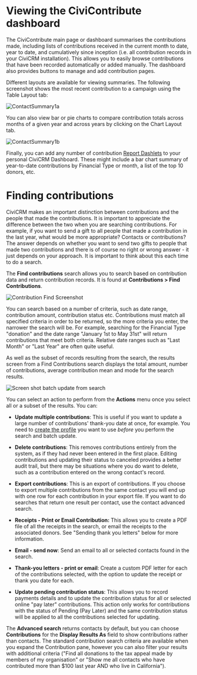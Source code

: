 # Viewing the CiviContribute dashboard

The CiviContribute main page or dashboard summarises the contributions made,
including lists of contributions received in the current month to date, year
to date, and cumulatively since inception (i.e. all contribution records in
  your CiviCRM installation). This allows you to easily browse contributions
  that have been recorded automatically or added manually. The dashboard also
  provides buttons to manage and add contribution pages.

Different layouts are available for viewing summaries. The following screenshot
shows the most recent contribution to a campaign using the Table Layout tab:

![ContactSummary1a](/img/CiviCRM-CiviContribute-EveryDayTasks-ContactSummary1a-en.png)

You can also view bar or pie charts to compare contribution totals across
months of a given year and across years by clicking on the Chart Layout tab.

![ContactSummary1b](/img/CiviCRM-CiviContribute-EveryDayTasks-ContactSummary1b-en.png "ContactSummary1b")

Finally, you can add any number of contribution [Report Dashlets](/the-user-interface/menu-dashboard-and-dashlets.md#dashlets) to your
personal CiviCRM Dashboard. These might include a bar chart summary of
year-to-date contributions by Financial Type or month, a list of the top 10
donors, etc.

# Finding contributions

CiviCRM makes an important distinction between contributions and the
people that made the contributions. It is important to appreciate the
difference between the two when you are searching contributions. For
example, if you want to send a gift to all people that made a
contribution in the last year, what would be more appropriate? Contacts
or contributions? The answer depends on whether you want to send two
gifts to people that made two contributions and there is of course no
right or wrong answer - it just depends on your approach. It is
important to think about this each time to do a search.

The **Find contributions** search allows you to search based on contribution
data and return contribution records. It is found at **Contributions > Find
Contributions**.

![Contribution Find Screenshot](/img/contributions-find-search.png)

You can search based on a number of criteria, such as date range, contribution
amount, contribution status etc. Contributions must match all specified criteria
in order to be returned, so the more criteria you enter, the narrower the search
 will be. For example, searching for the Financial Type "donation" and the date
 range "January 1st to May 31st" will return contributions that meet both
 criteria. Relative date ranges such as "Last Month" or "Last Year" are often
 quite useful.

 As well as the subset of records resulting from the search, the results screen
 from a Find Contributions search displays the total amount, number of
 contributions, average contribution mean and mode for the search results.

 ![Screen shot batch update from search](/img/contributions-find-editcriteria.png)

 You can select an action to perform from the **Actions** menu once you select
 all or a subset of the results. You can:

 - **Update multiple contributions**: This is useful if you want to update a
 large number of contributions' thank-you date at once, for example. You need to
 [create the profile](../organising-your-data/profiles) you want to use *before*
 you perform the search and batch update.

 - **Delete contributions**: This removes contributions entirely from the
 system, as if they had never been entered in the first place. Editing
 contributions and updating their status to canceled provides a better audit
 trail, but there may be situations where you do want to delete, such as a
 contribution entered on the wrong contact's record.
 - **Export contributions**: This is an export of contributions.  If you
 choose to export multiple contributions from the same contact you will end up
 with one row for each contribution in your export file. If you want to do
 searches that return one result per contact, use the contact advanced search.

 - **Receipts - Print or Email Contribution:** This allows you to create a PDF
 file of all the receipts in the search, or email the receipts to the associated
 donors. See "Sending thank you letters" below for more information.

 - **Email - send now**: Send an email to all or selected contacts found in the
 search.

 - **Thank-you letters - print or email**: Create a custom PDF letter for each
 of the contributions selected, with the option to update the receipt or thank
 you date for each.

 - **Update pending contribution status**: This allows you to record payments
 details and to update the contribution status for all or selected online
 "pay later" contributions. This action only works for contributions with the
 status of Pending (Pay Later) and the same contribution status will be applied
 to all the contributions selected for updating.

The **Advanced search** returns contacts by default, but you can choose
**Contributions** for the **Display Results As** field to show contributions
rather than contacts. The standard contribution search criteria are available
when you expand the Contribution pane, however you can also filter your results
with additional criteria ("Find all donations to the tax appeal made by members of my organisation" or "Show me all contacts who have contributed more than
$100 last year AND who live in California").
